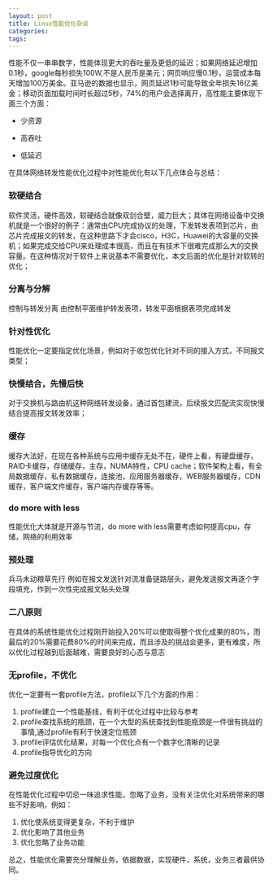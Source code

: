 ```yaml
---
layout: post
title: Linux性能优化杂谈
categories:
tags:
---
```

<p>性能不仅一串串数字，性能体现更大的吞吐量及更低的延迟；如果网络延迟增加0.1秒，google每秒损失100W,不是人民币是美元；网页响应慢0.1秒，运营成本每天增加100万美金。亚马逊的数据也显示，网页延迟1秒可能导致全年损失16亿美金；移动页面加载时间时长超过5秒，74%的用户会选择离开，高性能主要体现下面三个方面：</p>

- 少资源

- 高吞吐

- 低延迟

在具体网络转发性能优化过程中对性能优化有以下几点体会与总结：


###  软硬结合 
软件灵活，硬件高效，软硬结合就像双剑合壁，威力巨大；具体在网络设备中交换机就是一个很好的例子：通常由CPU完成协议的处理，下发转发表项到芯片，由芯片完成报文的转发，在这种思路下才会cisco，H3C，Huawei的大容量的交换机；如果完成交给CPU来处理成本很高，而且在有技术下很难完成那么大的交换容量。在这种情况对于软件上来说基本不需要优化，本文后面的优化是针对软转的优化； 
### 分离与分解 
控制与转发分离 由控制平面维护转发表项，转发平面根据表项完成转发
### 针对性优化 
性能优化一定要指定优化场景，例如对于收包优化针对不同的接入方式，不同报文类型；
### 快慢结合，先慢后快
对于交换机与路由机这种网络转发设备，通过首包建流，后续报文匹配流实现快慢结合提高报文转发效率；

### 缓存
缓存大法好，在现在各种系统与应用中缓存无处不在，硬件上看，有硬盘缓存，RAID卡缓存，存储缓存，主存，NUMA特性，CPU cache；软件架构上看，有全局数据缓存，私有数据缓存，连接池，应用服务器缓存，WEB服务器缓存，CDN缓存，客户端文件缓存，客户端内存缓存等等。

### do more with less 
性能优化大体就是开源与节流，do more with less需要考虑如何提高cpu，存储，网络的利用效率

### 预处理
兵马未动粮草先行 例如在报文发送针对流准备链路层头，避免发送报文再逐个字段填充，作到一次性完成报文贴头处理
### 二八原则
在具体的系统性能优化过程刚开始投入20%可以使取得整个优化成果的80%，而最后的20%需要花费80%的时间来完成，而且涉及的挑战会更多，更有难度，所以优化过程越到后面越难，需要良好的心态与意志
### 无profile，不优化
优化一定要有一套profile方法，profile以下几个方面的作用：

1. profile建立一个性能基线，有利于优化过程中比较与参考
2. profile查找系统的瓶颈，在一个大型的系统查找到性能瓶颈是一件很有挑战的事情,通过profile有利于快速定位瓶颈
3. profile评估优化结果，对每一个优化点有一个数字化清晰的记录
4. profile指导优化的方向

### 避免过度优化
在性能优化过程中切忌一味追求性能，忽略了业务，没有关注优化对系统带来的哪些不好影响，例如：

1. 优化使系统变得更复杂，不利于维护
2. 优化影响了其他业务
3. 优化忽略了业务功能

总之，性能优化需要充分理解业务，依据数据，实现硬件，系统，业务三者最供协同。

